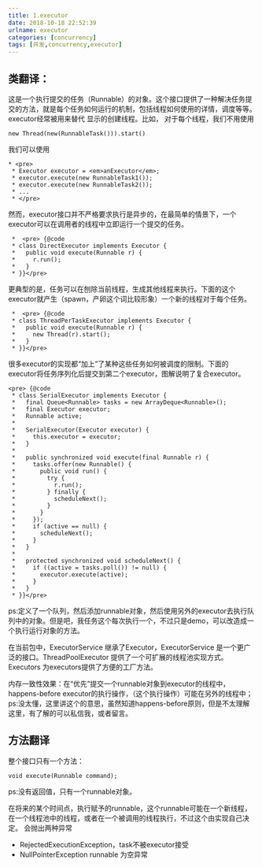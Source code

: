 ```yaml
---
title: 1.executor
date: 2018-10-18 22:52:39
urlname: executor
categories: [concurrency]
tags: [并发,concurrency,executor]
---
```


## 类翻译：
这是一个执行提交的任务（Runnable）的对象。这个接口提供了一种解决任务提交的方法，就是每个任务如何运行的机制，包括线程如何使用的详情，调度等等。executor经常被用来替代 显示的创建线程。比如，
对于每个线程，我们不用使用 
<!--more-->
```
new Thread(new(RunnableTask())).start()
```

我们可以使用

``` 
* <pre>
 * Executor executor = <em>anExecutor</em>;
 * executor.execute(new RunnableTask1());
 * executor.execute(new RunnableTask2());
 * ...
 * </pre>
```

然而，executor接口并不严格要求执行是异步的，在最简单的情景下，一个executor可以在调用者的线程中立即运行一个提交的任务。

```
 *  <pre> {@code
 * class DirectExecutor implements Executor {
 *   public void execute(Runnable r) {
 *     r.run();
 *   }
 * }}</pre>
```

更典型的是，任务可以在刨除当前线程，生成其他线程来执行。下面的这个executor就产生（spawn，产卵这个词比较形象）一个新的线程对于每个任务。

```
 *  <pre> {@code
 * class ThreadPerTaskExecutor implements Executor {
 *   public void execute(Runnable r) {
 *     new Thread(r).start();
 *   }
 * }}</pre>
```

很多executor的实现都“加上”了某种这些任务如何被调度的限制。下面的executor将任务序列化后提交到第二个executor，图解说明了复合executor。

```
<pre> {@code
 * class SerialExecutor implements Executor {
 *   final Queue<Runnable> tasks = new ArrayDeque<Runnable>();
 *   final Executor executor;
 *   Runnable active;
 *
 *   SerialExecutor(Executor executor) {
 *     this.executor = executor;
 *   }
 *
 *   public synchronized void execute(final Runnable r) {
 *     tasks.offer(new Runnable() {
 *       public void run() {
 *         try {
 *           r.run();
 *         } finally {
 *           scheduleNext();
 *         }
 *       }
 *     });
 *     if (active == null) {
 *       scheduleNext();
 *     }
 *   }
 *
 *   protected synchronized void scheduleNext() {
 *     if ((active = tasks.poll()) != null) {
 *       executor.execute(active);
 *     }
 *   }
 * }}</pre>
```
ps:定义了一个队列，然后添加runnable对象，然后使用另外的executor去执行队列中的对象。但是吧，我任务这个每次执行一个，不过只是demo，可以改造成一个执行运行对象的方法。

在当前包中，ExecutorService 继承了Executor，ExecutorService 是一个更广泛的接口。ThreadPoolExecutor 提供了一个可扩展的线程池实现方式。Executors 为executors提供了方便的工厂方法。

内存一致性效果：在“优先”提交一个runnable对象到executor的线程中，happens-before executor的执行操作，（这个执行操作）可能在另外的线程中；
ps:没太懂，这里讲这个的意思，虽然知道happens-before原则，但是不太理解这里，有了解的可以私信我，或者留言。

## 方法翻译
整个接口只有一个方法：

```
void execute(Runnable command);
```

ps:没有返回值，只有一个runnable对象。

在将来的某个时间点，执行赋予的runnable，这个runnable可能在一个新线程，在一个线程池中的线程，或者在一个被调用的线程执行，不过这个由实现自己决定。
会抛出两种异常 
* RejectedExecutionException，task不被executor接受
* NullPointerException runnable 为空异常




